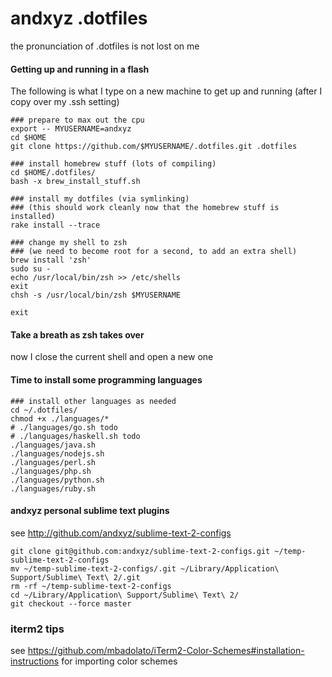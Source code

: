 # andxyz .dotfiles

the pronunciation of .dotfiles is not lost on me

#### Getting up and running in a flash

The following is what I type on a new machine to get up and running (after I copy over my .ssh setting)

```shell
### prepare to max out the cpu
export -- MYUSERNAME=andxyz
cd $HOME
git clone https://github.com/$MYUSERNAME/.dotfiles.git .dotfiles

### install homebrew stuff (lots of compiling)
cd $HOME/.dotfiles/
bash -x brew_install_stuff.sh

### install my dotfiles (via symlinking)
### (this should work cleanly now that the homebrew stuff is installed)
rake install --trace

### change my shell to zsh
### (we need to become root for a second, to add an extra shell)
brew install 'zsh'
sudo su -
echo /usr/local/bin/zsh >> /etc/shells
exit
chsh -s /usr/local/bin/zsh $MYUSERNAME

exit
```

#### Take a breath as zsh takes over

now I close the current shell and open a new one

#### Time to install some programming languages

```shell
### install other languages as needed
cd ~/.dotfiles/
chmod +x ./languages/*
# ./languages/go.sh todo
# ./languages/haskell.sh todo
./languages/java.sh
./languages/nodejs.sh
./languages/perl.sh
./languages/php.sh
./languages/python.sh
./languages/ruby.sh
```


#### andxyz personal sublime text plugins

see http://github.com/andxyz/sublime-text-2-configs

```
git clone git@github.com:andxyz/sublime-text-2-configs.git ~/temp-sublime-text-2-configs
mv ~/temp-sublime-text-2-configs/.git ~/Library/Application\ Support/Sublime\ Text\ 2/.git
rm -rf ~/temp-sublime-text-2-configs
cd ~/Library/Application\ Support/Sublime\ Text\ 2/
git checkout --force master
```

### iterm2 tips

see https://github.com/mbadolato/iTerm2-Color-Schemes#installation-instructions for importing color schemes
